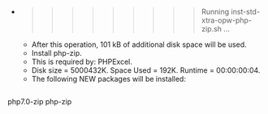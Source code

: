 * >>>>>>>>> Running inst-std-xtra-opw-php-zip.sh ...
  * After this operation, 101 kB of additional disk space will be used.
  * Install php-zip.
  * This is required by: PHPExcel.
  * Disk size = 5000432K. Space Used = 192K. Runtime = 00:00:00:04.
  * The following NEW packages will be installed:
  ```bash
php7.0-zip php-zip
  ```
